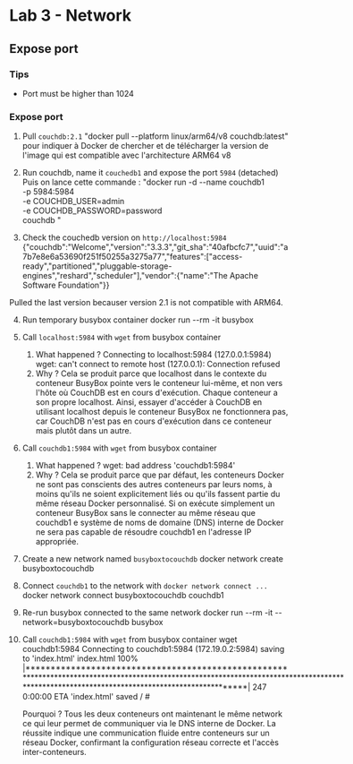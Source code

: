 # Lab 3 - Network

## Expose port

### Tips

- Port must be higher than 1024

### Expose port

1. Pull `couchdb:2.1`
	"docker pull --platform linux/arm64/v8 couchdb:latest" pour indiquer à Docker de chercher et de télécharger la version de l'image qui est compatible avec l'architecture ARM64 v8

2. Run couchdb, name it `couchedb1` and expose the port `5984` (detached)
	Puis on lance cette commande : "docker run -d --name couchdb1 \
	  -p 5984:5984 \
	  -e COUCHDB_USER=admin \
	  -e COUCHDB_PASSWORD=password \
	  couchdb "

3. Check the couchedb version on `http://localhost:5984`
{"couchdb":"Welcome","version":"3.3.3","git_sha":"40afbcfc7","uuid":"a7b7e8e6a53690f251f50255a3275a77","features":["access-ready","partitioned","pluggable-storage-engines","reshard","scheduler"],"vendor":{"name":"The Apache Software Foundation"}}

Pulled the last version becauser version 2.1 is not compatible with ARM64.

4. Run temporary busybox container
	docker run --rm -it busybox

5. Call `localhost:5984` with `wget` from busybox container
   1. What happened ?
   	Connecting to localhost:5984 (127.0.0.1:5984)
	wget: can't connect to remote host (127.0.0.1): Connection refused
   2. Why ?
   	Cela se produit parce que localhost dans le contexte du conteneur BusyBox pointe vers le conteneur lui-même, et non vers l'hôte où CouchDB est en cours d'exécution. Chaque conteneur a son propre localhost. Ainsi, essayer d'accéder à CouchDB en utilisant localhost depuis le conteneur BusyBox ne fonctionnera pas, car CouchDB n'est pas en cours d'exécution dans ce conteneur mais plutôt dans un autre.

6. Call `couchdb1:5984` with `wget` from busybox container
   1. What happened ?
   	wget: bad address 'couchdb1:5984'
   2. Why ?
   	Cela se produit parce que par défaut, les conteneurs Docker ne sont pas conscients des autres conteneurs par leurs noms, à moins qu'ils ne soient explicitement liés ou qu'ils fassent partie du même réseau Docker personnalisé. Si on exécute simplement un conteneur BusyBox sans le connecter au même réseau que couchdb1 e système de noms de domaine (DNS) interne de Docker ne sera pas capable de résoudre couchdb1 en l'adresse IP appropriée.

7. Create a new network named `busyboxtocouchdb`
	docker network create busyboxtocouchdb

8. Connect `couchdb1` to the network with `docker network connect ...`
	docker network connect busyboxtocouchdb couchdb1

9. Re-run busybox connected to the same network
	docker run --rm -it --network=busyboxtocouchdb busybox

10. Call `couchdb1:5984` with `wget` from busybox container
	wget couchdb1:5984
	Connecting to couchdb1:5984 (172.19.0.2:5984)
	saving to 'index.html'
	index.html           100% |**********************************************************************************************************************************************************************************************|   247  0:00:00 ETA
	'index.html' saved
	/ # 

	Pourquoi ? Tous les deux conteneurs ont maintenant le même network ce qui leur permet de communiquer via le DNS interne de Docker. 
	La réussite indique une communication fluide entre conteneurs sur un réseau Docker, confirmant la configuration réseau correcte et l'accès inter-conteneurs.
